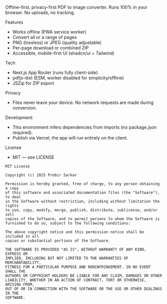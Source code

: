 Offline-first, privacy-first PDF to image converter. Runs 100% in your browser. No uploads, no tracking.

Features
- Works offline (PWA service worker)
- Convert all or a range of pages
- PNG (lossless) or JPEG (quality adjustable)
- Per-page download or combined ZIP
- Accessible, mobile-first UI (shadcn/ui + Tailwind)

Tech
- Next.js App Router (runs fully client-side)
- pdfjs-dist (ESM, worker disabled for simplicity/offline)
- JSZip for ZIP export

Privacy
- Files never leave your device. No network requests are made during conversion.

Development
- This environment infers dependencies from imports (no package.json required).
- Publish via Vercel; the app will run entirely on the client.

License
- MIT — see LICENSE

```text file="LICENSE"
MIT License

Copyright (c) 2025 Probir Sarkar

Permission is hereby granted, free of charge, to any person obtaining a copy
of this software and associated documentation files (the "Software"), to deal
in the Software without restriction, including without limitation the rights
to use, copy, modify, merge, publish, distribute, sublicense, and/or sell
copies of the Software, and to permit persons to whom the Software is
furnished to do so, subject to the following conditions:

The above copyright notice and this permission notice shall be included in all
copies or substantial portions of the Software.

THE SOFTWARE IS PROVIDED "AS IS", WITHOUT WARRANTY OF ANY KIND, EXPRESS OR
IMPLIED, INCLUDING BUT NOT LIMITED TO THE WARRANTIES OF MERCHANTABILITY,
FITNESS FOR A PARTICULAR PURPOSE AND NONINFRINGEMENT. IN NO EVENT SHALL THE
AUTHORS OR COPYRIGHT HOLDERS BE LIABLE FOR ANY CLAIM, DAMAGES OR OTHER
LIABILITY, WHETHER IN AN ACTION OF CONTRACT, TORT OR OTHERWISE, ARISING FROM,
OUT OF OR IN CONNECTION WITH THE SOFTWARE OR THE USE OR OTHER DEALINGS IN THE
SOFTWARE.

